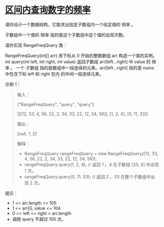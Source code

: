 #  [区间内查询数字的频率](https://leetcode.cn/problems/range-frequency-queries?envType=daily-question&envId=2025-02-18)

请你设计一个数据结构，它能求出给定子数组内一个给定值的 频率 。

子数组中一个值的 频率 指的是这个子数组中这个值的出现次数。

请你实现 RangeFreqQuery 类：

RangeFreqQuery(int[] arr) 用下标从 0 开始的整数数组 arr 构造一个类的实例。
int query(int left, int right, int value) 返回子数组 arr[left...right] 中 value 的 频率 。
一个 子数组 指的是数组中一段连续的元素。arr[left...right] 指的是 nums 中包含下标 left 和 right 在内 的中间一段连续元素。

 

示例 1：

> 输入：
> 
> ["RangeFreqQuery", "query", "query"]
> 
> [[[12, 33, 4, 56, 22, 2, 34, 33, 22, 12, 34, 56]], [1, 2, 4], [0, 11, 33]]
> 
> 输出：
> 
> [null, 1, 2]
> 
> 解释：
> 
> - RangeFreqQuery rangeFreqQuery = new RangeFreqQuery([12, 33, 4, 56, 22, 2, 34, 33, 22, 12, 34, 56]);
> - rangeFreqQuery.query(1, 2, 4); // 返回 1 。4 在子数组 [33, 4] 中出现 1 次。
> - rangeFreqQuery.query(0, 11, 33); // 返回 2 。33 在整个子数组中出现 2 次。
 

提示：

- 1 <= arr.length <= 105
- 1 <= arr[i], value <= 104
- 0 <= left <= right < arr.length
- 调用 query 不超过 105 次。
